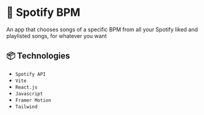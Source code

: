 # 🎵 Spotify BPM

An app that chooses songs of a specific BPM from all your Spotify liked and playlisted songs, for whatever you want

## 📦 Technologies

- `Spotify API`
- `Vite`
- `React.js`
- `Javascript`
- `Framer Motion`
- `Tailwind`